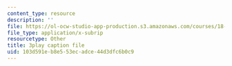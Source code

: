 ```yaml
---
content_type: resource
description: ''
file: https://ol-ocw-studio-app-production.s3.amazonaws.com/courses/18-02sc-multivariable-calculus-fall-2010/103d591eb8e553ecadce44d3dfc6b0c9_7w1qqEUwn2k.vtt
file_type: application/x-subrip
resourcetype: Other
title: 3play caption file
uid: 103d591e-b8e5-53ec-adce-44d3dfc6b0c9
---
```

